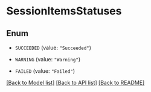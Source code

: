 # SessionItemsStatuses

## Enum


* `SUCCEEDED` (value: `"Succeeded"`)

* `WARNING` (value: `"Warning"`)

* `FAILED` (value: `"Failed"`)


[[Back to Model list]](../README.md#documentation-for-models) [[Back to API list]](../README.md#documentation-for-api-endpoints) [[Back to README]](../README.md)


